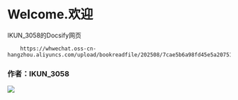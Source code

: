 # Welcome.欢迎

IKUN_3058的Docsify网页


```pdf
	https://whwechat.oss-cn-hangzhou.aliyuncs.com/upload/bookreadfile/202508/7cae5b6a98fd45e5a2075109d406a2c0.pdf
```

### 作者：IKUN_3058

![](https://free-img.400040.xyz/4/2025/08/18/68a2e35aebb2b.jpg)
